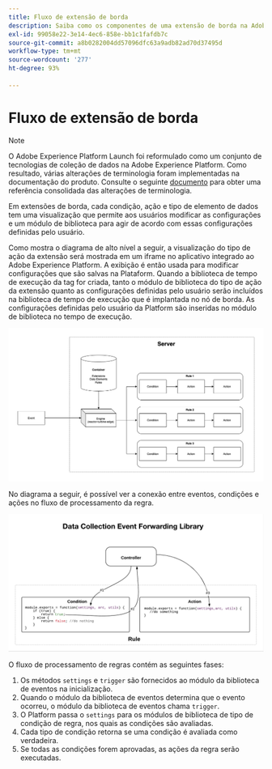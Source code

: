 ```yaml
---
title: Fluxo de extensão de borda
description: Saiba como os componentes de uma extensão de borda na Adobe Experience Platform interagem entre si no tempo de execução.
exl-id: 99058e22-3e14-4ec6-858e-bb1c1fafdb7c
source-git-commit: a8b0282004dd57096dfc63a9adb82ad70d37495d
workflow-type: tm+mt
source-wordcount: '277'
ht-degree: 93%

---
```


# Fluxo de extensão de borda

>[!NOTE]
>
>O Adobe Experience Platform Launch foi reformulado como um conjunto de tecnologias de coleção de dados na Adobe Experience Platform. Como resultado, várias alterações de terminologia foram implementadas na documentação do produto. Consulte o seguinte [documento](../../term-updates.md) para obter uma referência consolidada das alterações de terminologia.

Em extensões de borda, cada condição, ação e tipo de elemento de dados tem uma visualização que permite aos usuários modificar as configurações e um módulo de biblioteca para agir de acordo com essas configurações definidas pelo usuário.

Como mostra o diagrama de alto nível a seguir, a visualização do tipo de ação da extensão será mostrada em um iframe no aplicativo integrado ao Adobe Experience Platform. A exibição é então usada para modificar configurações que são salvas na Plataform. Quando a biblioteca de tempo de execução da tag for criada, tanto o módulo de biblioteca do tipo de ação da extensão quanto as configurações definidas pelo usuário serão incluídos na biblioteca de tempo de execução que é implantada no nó de borda. As configurações definidas pelo usuário da Platform são inseridas no módulo de biblioteca no tempo de execução.

![diagrama do fluxo de extensão](../images/flow/edge/event-processing-flow.png)

No diagrama a seguir, é possível ver a conexão entre eventos, condições e ações no fluxo de processamento da regra.

![diagrama de fluxo de processamento de regras](../images/flow/edge/rule-processing-flow.png)

O fluxo de processamento de regras contém as seguintes fases:

1. Os métodos `settings` e `trigger` são fornecidos ao módulo da biblioteca de eventos na inicialização.
1. Quando o módulo da biblioteca de eventos determina que o evento ocorreu, o módulo da biblioteca de eventos chama `trigger`.
1. O Platform passa o `settings` para os módulos de biblioteca de tipo de condição de regra, nos quais as condições são avaliadas.
1. Cada tipo de condição retorna se uma condição é avaliada como verdadeira.
1. Se todas as condições forem aprovadas, as ações da regra serão executadas.

